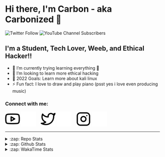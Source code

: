 # Hi there, I'm Carbon - aka Carbonized 👋

![Twitter Follow](https://img.shields.io/twitter/follow/CarbonEmSelf?color=%231DA1F2&logo=Twitter&style=for-the-badge)
![YouTube Channel Subscribers](https://img.shields.io/youtube/channel/subscribers/UC9Vm_yzyskUPAjnqaoc36XQ?color=%23FF0000&label=Carbonized&logo=Youtube&logoColor=%23FF0000&style=for-the-badge)

## I'm a Student, Tech Lover, Weeb, and Ethical Hacker!!

- 🌱 I’m currently trying learning everything 🤣
- 👯 I’m looking to learn more ethical hacking
- 🥅 2022 Goals: Learn more about kali linux
- ⚡ Fun fact: I love to draw and play piano (psst yes i love even producing music)

### Connect with me:

[![website](./img/youtube-light.svg)](https://youtube.com/channel/UC9Vm_yzyskUPAjnqaoc36XQ#gh-light-mode-only)
[![website](./img/youtube-dark.svg)](https://youtube.com/channel/UC9Vm_yzyskUPAjnqaoc36XQ#gh-dark-mode-only)
&nbsp;&nbsp;
[![website](./img/twitter-light.svg)](https://twitter.com/CarbonEmSelf#gh-light-mode-only)
[![website](./img/twitter-dark.svg)](https://twitter.com/CarbonEmSelf#gh-dark-mode-only)
&nbsp;&nbsp;
[![website](./img/instagram-light.svg)](https://instagram.com/carbonemself#gh-light-mode-only)
[![website](./img/instagram-dark.svg)](https://instagram.com/carbonemself#gh-dark-mode-only)

---

<details>
    <summary>:zap: Repo Stats</summary>

<!--START_SECTION:activity-->

</details>

<details>
    <summary>:zap: Github Stats</summary>

![Carbon's GitHub stats](https://github-readme-stats-carbonemself.vercel.app/api?username=CarbonEmSelf&showicons=true&theme=material-palenight)

</details>

<details>
    <summary>:zap: WakaTime Stats</summary>

<!--START_SECTION:waka-->
![Code Time](http://img.shields.io/badge/Code%20Time-0%20secs-blue)

![Profile Views](http://img.shields.io/badge/Profile%20Views-34-blue)

**🐱 My GitHub Data** 

> 🏆 29 Contributions in the Year 2022
 > 
> 📦 1.6 kB Used in GitHub's Storage 
 > 
> 🚫 Not Opted to Hire
 > 
> 📜 2 Public Repositories 
 > 
> 🔑 2 Private Repositories  
 > 
**I'm an Early 🐤** 

```text
🌞 Morning    9 commits      ██████░░░░░░░░░░░░░░░░░░░   27.27% 
🌆 Daytime    19 commits     ██████████████░░░░░░░░░░░   57.58% 
🌃 Evening    5 commits      ███░░░░░░░░░░░░░░░░░░░░░░   15.15% 
🌙 Night      0 commits      ░░░░░░░░░░░░░░░░░░░░░░░░░   0.0%

```
📅 **I'm Most Productive on Thursday** 

```text
Monday       0 commits      ░░░░░░░░░░░░░░░░░░░░░░░░░   0.0% 
Tuesday      0 commits      ░░░░░░░░░░░░░░░░░░░░░░░░░   0.0% 
Wednesday    0 commits      ░░░░░░░░░░░░░░░░░░░░░░░░░   0.0% 
Thursday     29 commits     ██████████████████████░░░   87.88% 
Friday       4 commits      ███░░░░░░░░░░░░░░░░░░░░░░   12.12% 
Saturday     0 commits      ░░░░░░░░░░░░░░░░░░░░░░░░░   0.0% 
Sunday       0 commits      ░░░░░░░░░░░░░░░░░░░░░░░░░   0.0%

```


📊 **This Week I Spent My Time On** 

```text
⌚︎ Time Zone: Asia/Kolkata

💬 Programming Languages: 
Python                   1 hr 47 mins        ████████████░░░░░░░░░░░░░   50.68% 
Markdown                 1 hr 23 mins        ██████████░░░░░░░░░░░░░░░   39.52% 
Text                     9 mins              █░░░░░░░░░░░░░░░░░░░░░░░░   4.33% 
Other                    4 mins              ░░░░░░░░░░░░░░░░░░░░░░░░░   2.08% 
YAML                     3 mins              ░░░░░░░░░░░░░░░░░░░░░░░░░   1.57%

🔥 Editors: 
VS Code                  3 hrs 32 mins       █████████████████████████   100.0%

🐱‍💻 Projects: 
PR0XY2.0_                3 hrs 2 mins        █████████████████████░░░░   86.0% 
CarbonEmSelf             29 mins             ███░░░░░░░░░░░░░░░░░░░░░░   14.0%

💻 Operating System: 
Linux                    3 hrs 2 mins        █████████████████████░░░░   86.0% 
Windows                  29 mins             ███░░░░░░░░░░░░░░░░░░░░░░   14.0%

```

**I Mostly Code in Python** 

```text
Python                   2 repos             █████████████████████████   100.0%

```


**Timeline**

![Chart not found](https://raw.githubusercontent.com/CarbonEmSelf/CarbonEmSelf/master/charts/bar_graph.png) 


 Last Updated on 14/05/2022 18:45:49 UTC
<!--END_SECTION:waka-->

</details>
